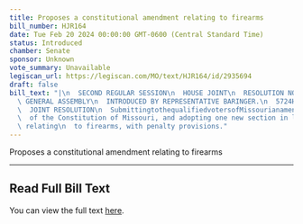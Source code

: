 ```yaml
---
title: Proposes a constitutional amendment relating to firearms
bill_number: HJR164
date: Tue Feb 20 2024 00:00:00 GMT-0600 (Central Standard Time)
status: Introduced
chamber: Senate
sponsor: Unknown
vote_summary: Unavailable
legiscan_url: https://legiscan.com/MO/text/HJR164/id/2935694
draft: false
bill_text: "|\n  SECOND REGULAR SESSION\n  HOUSE JOINT\n  RESOLUTION NO. 164\n  102ND\
  \ GENERAL ASSEMBLY\n  INTRODUCED BY REPRESENTATIVE BARINGER.\n  5724H.01I DANARADEMANMILLER,ChiefClerk\n\
  \  JOINT RESOLUTION\n  SubmittingtothequalifiedvotersofMissourianamendmentrepealingSection23ofArticleI\n\
  \  of the Constitution of Missouri, and adopting one new section in lieu thereof\
  \ relating\n  to firearms, with penalty provisions."
---
```

Proposes a constitutional amendment relating to firearms

---

## Read Full Bill Text

You can view the full text [here](https://legiscan.com/MO/text/HJR164/id/2935694).
